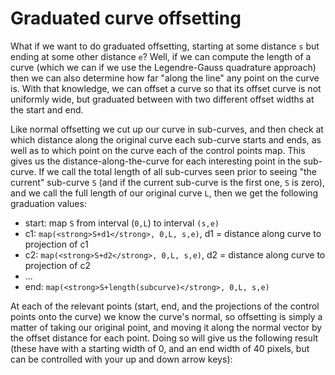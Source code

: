 # Graduated curve offsetting

What if we want to do graduated offsetting, starting at some distance `s` but ending at some other distance `e`? Well, if we can compute the length of a curve (which we can if we use the Legendre-Gauss quadrature approach) then we can also determine how far "along the line" any point on the curve is. With that knowledge, we can offset a curve so that its offset curve is not uniformly wide, but graduated between with two different offset widths at the start and end.

Like normal offsetting we cut up our curve in sub-curves, and then check at which distance along the original curve each sub-curve starts and ends, as well as to which point on the curve each of the control points map. This gives us the distance-along-the-curve for each interesting point in the sub-curve. If we call the total length of all sub-curves seen prior to seeing "the current" sub-curve `S` (and if the current sub-curve is the first one, `S` is zero), and we call the full length of our original curve `L`, then we get the following graduation values:

- start: map `S` from interval (`0,L`) to interval `(s,e)`
- c1: `map(<strong>S+d1</strong>, 0,L, s,e)`, d1 = distance along curve to projection of c1
- c2: `map(<strong>S+d2</strong>, 0,L, s,e)`, d2 = distance along curve to projection of c2
- ...
- end: `map(<strong>S+length(subcurve)</strong>, 0,L, s,e)`

At each of the relevant points (start, end, and the projections of the control points onto the curve) we know the curve's normal, so offsetting is simply a matter of taking our original point, and moving it along the normal vector by the offset distance for each point. Doing so will give us the following result (these have with a starting width of 0, and an end width of 40 pixels, but can be controlled with your up and down arrow keys):

<Graphic title="Offsetting a quadratic Bézier curve" setup={this.setupQuadratic} draw={this.draw} onKeyDown={this.props.onKeyDown}/>
<Graphic title="Offsetting a cubic Bézier curve" setup={this.setupCubic} draw={this.draw} onKeyDown={this.props.onKeyDown}/>
